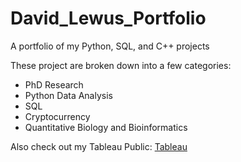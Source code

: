 # David_Lewus_Portfolio
A portfolio of my Python, SQL, and C++ projects

These project are broken down into a few categories:
- PhD Research
- Python Data Analysis
- SQL
- Cryptocurrency
- Quantitative Biology and Bioinformatics

Also check out my Tableau Public:
[Tableau](https://public.tableau.com/app/profile/david.lewus)
